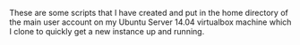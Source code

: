 These are some scripts that I have created and put in the home directory of the main user account on my Ubuntu Server 14.04
virtualbox machine which I clone to quickly get a new instance up and running.
